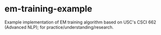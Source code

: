 em-training-example
===================

Example implementation of EM training algorithm based on USC's CSCI 662 (Advanced NLP); for practice/understanding/research.
